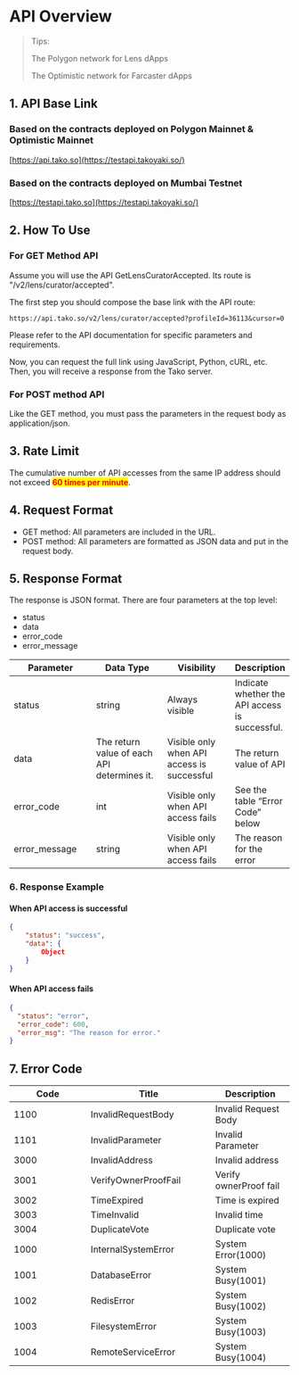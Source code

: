 # API Overview

> Tips:
>
> The Polygon network for Lens dApps
>
> The Optimistic network for Farcaster dApps

## 1. API Base Link

### Based on the contracts deployed on Polygon Mainnet & Optimistic Mainnet

[https://api.tako.so](https://testapi.takoyaki.so/)

### Based on the contracts deployed on Mumbai Testnet

[https://testapi.tako.so](https://testapi.takoyaki.so/)

## 2. How To Use

### For GET Method API

Assume you will use the API GetLensCuratorAccepted. Its route is "/v2/lens/curator/accepted".

The first step you should compose the base link with the API route:

`https://api.tako.so/v2/lens/curator/accepted?profileId=36113&cursor=0`

Please refer to the API documentation for specific parameters and requirements.

Now, you can request the full link using JavaScript, Python, cURL, etc. Then, you will receive a response from the Tako server.

### For POST method API

Like the GET method, you must pass the parameters in the request body as application/json.

## 3. Rate Limit

The cumulative number of API accesses from the same IP address should not exceed <mark style="color:red;">**60 times per minute**</mark>.

## 4. Request Format

* GET method: All parameters are included in the URL.
* POST method: All parameters are formatted as JSON data and put in the request body.

## 5. Response Format

The response is JSON format. There are four parameters at the top level:&#x20;

* status
* data
* error\_code
* error\_message

<table><thead><tr><th width="182">Parameter</th><th width="183">Data Type</th><th width="169">Visibility</th><th>Description</th></tr></thead><tbody><tr><td>status</td><td>string</td><td>Always visible</td><td>Indicate whether the API access is successful.</td></tr><tr><td>data</td><td>The return value of each API determines it.</td><td>Visible only when API access is successful</td><td>The return value of API</td></tr><tr><td>error_code</td><td>int</td><td>Visible only when API access fails</td><td>See the table “Error Code” below</td></tr><tr><td>error_message</td><td>string</td><td>Visible only when API access fails</td><td>The reason for the error</td></tr></tbody></table>

### 6. Response Example

#### When API access is successful

```json
{
    "status": "success",
    "data": {
        Object
    }
}
```

#### When API access fails

```json
{
  "status": "error",
  "error_code": 600,
  "error_msg": "The reason for error."
}
```

## 7. Error Code

<table><thead><tr><th width="122.33333333333331">Code</th><th width="208">Title</th><th>Description</th></tr></thead><tbody><tr><td>1100</td><td>InvalidRequestBody</td><td>Invalid Request Body</td></tr><tr><td>1101</td><td>InvalidParameter</td><td>Invalid Parameter</td></tr><tr><td>3000</td><td>InvalidAddress</td><td>Invalid address</td></tr><tr><td>3001</td><td>VerifyOwnerProofFail</td><td>Verify ownerProof fail</td></tr><tr><td>3002</td><td>TimeExpired</td><td>Time is expired</td></tr><tr><td>3003</td><td>TimeInvalid</td><td>Invalid time</td></tr><tr><td>3004</td><td>DuplicateVote</td><td>Duplicate vote</td></tr><tr><td>1000</td><td>InternalSystemError</td><td>System Error(1000)</td></tr><tr><td>1001</td><td>DatabaseError</td><td>System Busy(1001)</td></tr><tr><td>1002</td><td>RedisError</td><td>System Busy(1002)</td></tr><tr><td>1003</td><td>FilesystemError</td><td>System Busy(1003)</td></tr><tr><td>1004</td><td>RemoteServiceError</td><td>System Busy(1004)</td></tr></tbody></table>
